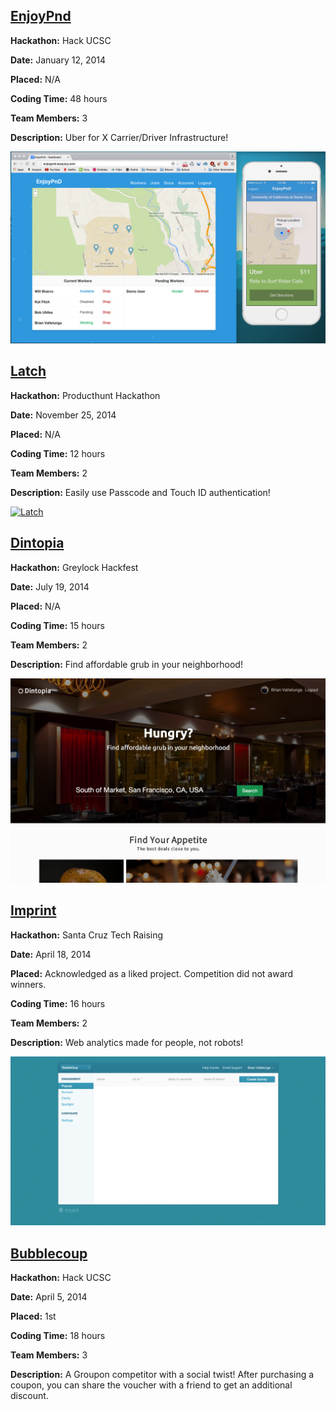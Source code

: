 ## [EnjoyPnd](https://github.com/bvallelunga/EnjoyPnd)

**Hackathon:** Hack UCSC

**Date:** January 12, 2014

**Placed:** N/A

**Coding Time:** 48 hours

**Team Members:** 3

**Description:** Uber for X Carrier/Driver Infrastructure!

![EnjoyPnd](https://github.com/bvallelunga/enjoypnd/raw/master/screenshot.png)


## [Latch](https://github.com/SooJuicy/Latch)

**Hackathon:** Producthunt Hackathon

**Date:** November 25, 2014

**Placed:** N/A

**Coding Time:** 12 hours

**Team Members:** 2

**Description:** Easily use Passcode and Touch ID authentication!

[![Latch](https://github.com/bvallelunga/latch/raw/master/screenshot.png)](https://www.youtube.com/watch?v=HjNdyExQf8A)


## [Dintopia](https://github.com/bvallelunga/Dintopia)

**Hackathon:** Greylock Hackfest

**Date:** July 19, 2014

**Placed:** N/A

**Coding Time:** 15 hours

**Team Members:** 2

**Description:** Find affordable grub in your neighborhood!

![Dintopia](https://github.com/bvallelunga/dintopia/raw/master/screenshot.png)


## [Imprint](https://github.com/bvallelunga/Imprint)

**Hackathon:** Santa Cruz Tech Raising

**Date:** April 18, 2014

**Placed:** Acknowledged as a liked project. Competition did not award winners.

**Coding Time:** 16 hours

**Team Members:** 2

**Description:** Web analytics made for people, not robots!

![Imprint](https://github.com/bvallelunga/imprint/raw/master/screenshot.png)


## [Bubblecoup](https://github.com/bvallelunga/Bubblecoup)

**Hackathon:** Hack UCSC

**Date:** April 5, 2014

**Placed:** 1st

**Coding Time:** 18 hours

**Team Members:** 3

**Description:** A Groupon competitor with a social twist! After purchasing a coupon, you can share the voucher with a friend to get an additional discount.
